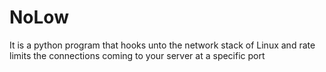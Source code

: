 # NoLow
It is a python program that hooks unto the network stack of Linux and rate limits the connections coming to your server at a specific port
